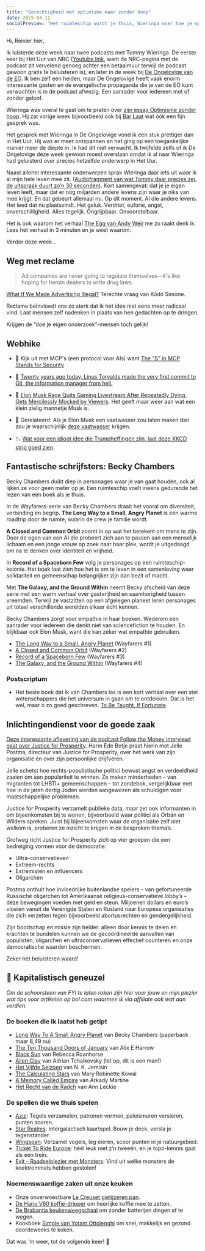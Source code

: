 ```yaml
---
title: "Gerechtigheid met optimisme maar zonder hoop"
date: 2025-04-11
socialPreview: "Het ruimteschip wordt je thuis, Wieringa over hoe je optimistisch kunt blijven zonder hoop en gerechtigheid voor de publieke zaak."
---
```


Hi, Reinier hier,

Ik luisterde deze week naar twee podcasts met Tommy Wieringa. De eerste keer bij Het Uur van NRC ([Youtube link](https://www.youtube.com/watch?v=6aU2QYhpX3U), want de NRC-pagina met de podcast zit vervelend genoeg achter een betaalmuur terwijl de podcast gewoon gratis te beluisteren is), en later in de week bij [De Ongelovige van de EO](https://www.nporadio1.nl/podcasts/de-ongelooflijke-podcast/122240/240-een-uur-hoop-en-optimisme-met-echte-heiden-tommy-wieringa). Ik ben zelf een heiden, maar De Ongelovige heeft vaak enorm interessante gasten en de evangelische propaganda die je van de EO kunt verwachten is in de podcast afwezig. Een aanrader voor iedereen met of zonder geloof.


Wieringa was overal te gast om te praten over [zijn essay Optimisme zonder hoop](https://partner.bol.com/click/click?p=2&t=url&s=1066120&f=TXL&url=https%3A%2F%2Fwww.bol.com%2Fnl%2Fnl%2Ff%2Foptimisme-zonder-hoop%2F9300000194678060%2F&name=Optimisme%20zonder%20hoop%2C%20Tommy%20Wieringa). Hij zat vorige week bijvoorbeeld ook bij [Bar Laat](https://www.bnnvara.nl/barlaat/videos/619899) wat óók een fijn gesprek was.

Het gesprek met Wieringa in De Ongelovige vond ik een stuk prettiger dan in Het Uur. Hij was er meer ontspannen en het ging op een toegankelijke manier meer de diepte in. Ik had dit niet verwacht. Ik twijfelde zelfs of ik De Ongelovige deze week gewoon moest overslaan omdat ik al naar Wieringa had geluisterd over precies hetzelfde onderwerp in Het Uur.

Naast allerlei interessante onderwerpen sprak Wieringa daar iets uit waar ik al mijn hele leven mee zit. ([Audiofragment van wat Tommy daar precies zei, de uitspraak duurt zo’n 30 seconden](https://overcast.fm/+AARcfl9m374/59:39)). Kort samengevat: dat je je eigen leven leeft, maar dat er nog miljarden andere levens zijn waar je niks van mee krijgt. En dat gebeurt allemaal nu. Op dit moment. Al die andere levens. Het leed dat nu plaatsvindt. Het geluk. Verdriet, euforie, angst, onverschilligheid. Alles tegelijk. Ongrijpbaar. Onvoorstelbaar.

Het is ook waarom het verhaal [The Egg van Andy Weir](https://www.galactanet.com/oneoff/theegg.html) me zo raakt denk ik. Lees het verhaal in 3 minuten en je weet waarom.

Verder deze week…

## Weg met reclame

> Ad companies are never going to regulate themselves—it's like hoping for heroin dealers to write drug laws.

[What If We Made Advertising Illegal?](https://simone.org/advertising/) Terechte vraag van Kōdō Simone.

Reclame beïnvloedt ons zo sterk dat ik het idee niet eens meer radicaal vind. Laat mensen zelf nadenken in plaats van hen gedachten op te dringen.

Krijgen de “doe je eigen onderzoek”-mensen toch gelijk!

## Webhike

- 🤪 Kijk uit met MCP's (een protocol voor AIs) want [The “S” in MCP Stands for Security](https://elenacross7.medium.com/%EF%B8%8F-the-s-in-mcp-stands-for-security-91407b33ed6b)

- 💾 [Twenty years ago today, Linus Torvalds made the very first commit to Git, the information manager from hell.](https://blog.gitbutler.com/20-years-of-git/)

- 👾 [Elon Musk Rage Quits Gaming Livestream After Repeatedly Dying, Gets Mercilessly Mocked by Viewers](https://futurism.com/elon-musk-rage-quits-game-mocked). Het geeft maar weer aan wat een klein zielig mannetje Musk is. 

- 🧽 Gerelateerd: Als je Elon Musk een vaatwasser zou laten maken dan zou je waarschijnlijk [deze vaatwasser](https://mastodon.online/@davidaugust/114236433226999789) krijgen.

- 📉 [Wat voor een idioot idee die Trumpheffingen zijn, laat deze XKCD strip goed zien](https://xkcd.com/3073/).

## Fantastische schrijfsters: Becky Chambers

Becky Chambers duikt diep in personages waar je van gaat houden, ook al lijken ze voor geen meter op je. Een ruimteschip voelt ineens gedurende het lezen van een boek als je thuis.

In de Wayfarers-serie van Becky Chambers draait het vooral om diversiteit, verbinding en begrip. **The Long Way to a Small, Angry Planet** is een warme roadtrip door de ruimte, waarin de crew je familie wordt.

**A Closed and Common Orbit** zoomt in op wat het betekent om mens te zijn. Door de ogen van een AI die probeert zich aan te passen aan een menselijk lichaam en een jonge vrouw op zoek naar haar plek, wordt je uitgedaagd om na te denken over identiteit en vrijheid.

In **Record of a Spaceborn Few** volg je personages op een ruimteschip-kolonie. Het boek laat zien hoe het is om te leven in een samenleving waar solidariteit en gemeenschap belangrijker zijn dan bezit of macht.

Met **The Galaxy, and the Ground Within** neemt Becky afscheid van deze serie met een warm verhaal over gastvrijheid en saamhorigheid tussen vreemden. Terwijl ze vastzitten op een afgelegen planeet leren personages uit totaal verschillende werelden elkaar écht kennen.

Becky Chambers zorgt voor empathie in haar boeken. Wederom een aanrader voor iedereen die denkt niet van sciencefiction te houden. En blijkbaar ook Elon Musk, want die kan zeker wat empathie gebruiken.

- [The Long Way to a Small, Angry Planet](https://app.thestorygraph.com/books/9a95c81f-7a91-4087-971c-5ff14d5403dd) (Wayfarers #1)
- [A Closed and Common Orbit](https://app.thestorygraph.com/books/5f1f09d8-9854-4f6c-931a-5c17737e914f) (Wayfarers #2)
- [Record of a Spaceborn Few](https://app.thestorygraph.com/books/cdd4e3c2-a389-43c7-bda3-3cef78113a8c) (Wayfarers #3)
- [The Galaxy, and the Ground Within](https://app.thestorygraph.com/books/fc4e10a3-45ab-4e2d-a5e6-7c8f642fd83b) (Wayfarers #4)

### Postscriptum

- Het beste boek dat ik van Chambers las is een kort verhaal over een stel wetenschappers die het universum in gaan om te ontdekken. Dat is het wel, maar o zo goed geschreven. [To Be Taught, If Fortunate](https://app.thestorygraph.com/books/68ab6936-20e3-4ffe-81c1-0eb67ae603f5).

## Inlichtingendienst voor de goede zaak

[Deze interessante aflevering van de podcast Follow the Money interviewt gaat over Justice for Prosperity](https://www.ftm.nl/artikelen/sjabloon-ftm-interviewt-jelle-postma-justice-for-prosperity?share=FXtI35lEQm7n4WonaQovoVN0IX2Xz8B88uqMhnGSR34Qkqzgsi4%2BvKYch0Gp%2Br0%3D). Harm Ede Botje praat hierin met Jelle Postma, directeur van Justice for Prosperity, over het werk van zijn organisatie én over zijn persoonlijke drijfveren.

Jelle schetst hoe rechts-populistische politici bewust angst en verdeeldheid zaaien om aan populariteit te winnen. Ze maken minderheden – van migranten tot LHBTI+ gemeenschappen – tot zondebok, vergelijkbaar met hoe in de jaren dertig Joden werden aangewezen als schuldigen voor maatschappelijke problemen.

Justice for Prosperity verzamelt publieke data, maar zet ook informanten in om bijeenkomsten bij te wonen, bijvoorbeeld waar politici als Orbán en Wilders spreken. Juist bij bijeenkomsten waar de organisatie zelf niet welkom is, proberen ze inzicht te krijgen in de besproken thema’s.

Grofweg richt Justice for Prosperity zich op vier groepen die een bedreiging vormen voor de democratie:

- Ultra-conservatieven
- Extreem-rechts
- Extremisten en influencers
- Oligarchen

Postma onthult hoe invloedrijke buitenlandse spelers – van gefortuneerde Russische oligarchen tot Amerikaanse religieus-conservatieve lobby’s – deze bewegingen voeden met geld en steun. Miljoenen dollars en euro’s vloeien vanuit de Verenigde Staten en Rusland naar Europese organisaties die zich verzetten tegen bijvoorbeeld abortusrechten en gendergelijkheid.

Zijn boodschap en missie zijn helder: alleen door kennis te delen en krachten te bundelen kunnen we de gecoördineerde aanvallen van populisten, oligarchen en ultraconservatieven effectief counteren en onze democratische waarden beschermen.

Zeker het beluisteren waard!

## 🔮 Kapitalistisch geneuzel

_Om de schoorsteen van FYI te laten roken zijn hier voor jouw en mijn plezier wat tips voor artikelen op bol.com waarmee ik via affiliate ook wat aan verdien._


### De boeken die ik laatst heb getipt

- [Long Way To A Small Angry Planet](https://partner.bol.com/click/click?p=2&t=url&s=1066120&f=TXL&url=https%3A%2F%2Fwww.bol.com%2Fnl%2Fnl%2Ff%2Fthe-long-way-to-a-small-angry-planet%2F9200000034375959%2F&name=Long%20Way%20To%20A%20Small%20Angry%20Planet%2C%20Chambers%20Becky) van Becky Chambers (paperback maar 8,49 nu)
- [The Ten Thousand Doors of January](https://partner.bol.com/click/click?p=2&t=url&s=1066120&f=TXL&url=https%3A%2F%2Fwww.bol.com%2Fnl%2Fnl%2Ff%2Fthe-ten-thousand-doors-of-january%2F9200000104579255%2F&name=The%20Ten%20Thousand%20Doors%20of%20January%2C%20Alix%20E.%20Harrow) van Alix E Harrow
- [Black Sun](https://partner.bol.com/click/click?p=2&t=url&s=1066120&f=TXL&url=https%3A%2F%2Fwww.bol.com%2Fnl%2Fnl%2Ff%2Fblack-sun%2F9200000129860374%2F&name=Black%20Sun%2C%20Rebecca%20Roanhorse) van Rebecca Roanhorse
- [Alien Clay](https://partner.bol.com/click/click?p=2&t=url&s=1066120&f=TXL&url=https%3A%2F%2Fwww.bol.com%2Fnl%2Fnl%2Fp%2Falien-clay%2F9300000162798494%2F&name=Alien%20Clay%2C%20Adrian%20Tchaikovsky) van Adrian Tchaikovsky (let op, dit is een man!)
- [Het Vijfde Seizoen](https://partner.bol.com/click/click?p=2&t=url&s=1066120&f=TXL&url=https%3A%2F%2Fwww.bol.com%2Fnl%2Fnl%2Ff%2Fde-gebroken-aarde-1-het-vijfde-seizoen%2F9200000091371720%2F&name=De%20gebroken%20aarde%201%20-%20Het%20Vijfde%20Seizoen%2C%20N.K....) van N. K. Jemisin
- [The Calculating Stars](https://partner.bol.com/click/click?p=2&t=url&s=1066120&f=TXL&url=https%3A%2F%2Fwww.bol.com%2Fnl%2Fnl%2Ff%2Fthe-calculating-stars%2F9200000082133196%2F&name=The%20Calculating%20Stars%2C%20Mary%20Robinette%20Kowal) van Mary Robinette Kowal
- [A Memory Called Empire](https://partner.bol.com/click/click?p=2&t=url&s=1066120&f=TXL&url=https%3A%2F%2Fwww.bol.com%2Fnl%2Fnl%2Ff%2Fmemory-called-empire%2F9200000091494741%2F&name=Memory%20Called%20Empire%2C%20Arkady%20Martine) van Arkady Martine
- [Het Recht van de Radch](https://partner.bol.com/click/click?p=2&t=url&s=1066120&f=TXL&url=https%3A%2F%2Fwww.bol.com%2Fnl%2Fnl%2Fp%2Fradch-1-het-recht-van-de-radch%2F9300000023537382%2F&name=Radch%201%20-%20Het%20Recht%20van%20de%20Radch%2C%20Ann%20Leckie) van Ann Leckie

### De spellen die we thuis spelen

- [Azul](https://partner.bol.com/click/click?p=2&t=url&s=1066120&f=TXL&url=https%3A%2F%2Fwww.bol.com%2Fnl%2Fnl%2Fp%2Fazul-bordspel%2F9200000086976904%2F&name=Next%20Move%20Games%20-%20Azul%20-%20Bordspel%20-%20Basisspel%20...): Tegels verzamelen, patronen vormen, paleismuren versieren, punten scoren.
- [Star Realms](https://partner.bol.com/click/click?p=2&t=url&s=1066120&f=TXL&url=https%3A%2F%2Fwww.bol.com%2Fnl%2Fnl%2Fp%2Fstar-realms-base-set-kaartspel%2F9200000039533934%2F&name=Star%20Realms%20Base%20Set%20Kaartspel): Intergalactisch kaartspel. Bouw je deck, versla je tegenstander.
- [Wingspan](https://partner.bol.com/click/click?p=2&t=url&s=1066120&f=TXL&url=https%3A%2F%2Fwww.bol.com%2Fnl%2Fnl%2Fp%2Fwingspan-bordspel%2F9200000104691586%2F&name=999%20Games%20-%20Wingspan%20-%20Bordspel%20-%20Prachtig%20vor...): Verzamel vogels, leg eieren, scoor punten in je natuurgebied.
- [Ticket To Ride Europe](https://partner.bol.com/click/click?p=2&t=url&s=1066120&f=TXL&url=https%3A%2F%2Fwww.bol.com%2Fnl%2Fp%2Fticket-to-ride-europe-bordspel%2F1004004006510342%2F&name=Ticket%20to%20Ride%20Europe%20-%20Bordspel): héél leuk met z’n tweeën, en je topo-kennis gaat als een trein.
- [Exit - Raadselplezier met Monsters](https://partner.bol.com/click/click?p=2&t=url&s=1066120&f=TXL&url=https%3A%2F%2Fwww.bol.com%2Fnl%2Fnl%2Fp%2Fexit-kids-raadselplezier-met-monsters-breinbreker%2F9300000180307553%2F&name=EXIT%20-%20KIDS%3A%20Raadselplezier): Vind uit welke monsters de koektrommels hebben gestolen!

### Noemenswaardige zaken uit onze keuken

- Onze onverwoestbare [Le Creuset gietijzeren pan](https://partner.bol.com/click/click?p=2&t=url&s=1066120&f=TXL&url=https%3A%2F%2Fwww.bol.com%2Fnl%2Fnl%2Fp%2Fle-creuset-gietijzeren-ronde-skillet-26cm-coastal-blue%2F9300000220035766%2F&name=Le%20Creuset%20-%20Gietijzeren%20-%20Ronde%20Skillet%2026cm%20...).
- [De Hario V60 koffie-dripper](https://partner.bol.com/click/click?p=2&t=url&s=1066120&f=TXL&url=https%3A%2F%2Fwww.bol.com%2Fnl%2Fp%2Fhario-v60-drip-decanter-02%2F9200000040262918%2F&name=Hario%20V60%20Drip%20Decanter%2002) om heerlijke koffie mee te zetten.
- [De Brabantia keukenweegschaal](https://partner.bol.com/click/click?p=2&t=url&s=1066118&f=TXL&url=https%3A%2F%2Fwww.bol.com%2Fnl%2Fp%2Fbrabantia-tasty-keukenweegschaal-digitaal-met-dynamo-dark-grey%2F9200000106249005%2F&name=Brabantia%20Keukenweegschaal) om zonder batterijen dingen af te wegen.
- Kookboek [Simple van Yotam Ottolenghi](https://partner.bol.com/click/click?p=2&t=url&s=1066120&f=TXL&url=https%3A%2F%2Fwww.bol.com%2Fnl%2Fnl%2Fp%2Fsimpel%2F9200000091266387%2F&name=Simpel%2C%20Yotam%20Ottolenghi) om snel, makkelijk en gezond doordeweeks te koken.

Dat was ‘m weer, tot de volgende keer! 👋
